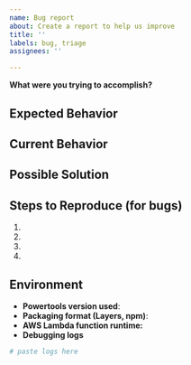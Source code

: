 ```yaml
---
name: Bug report
about: Create a report to help us improve
title: ''
labels: bug, triage
assignees: ''

---
```


<!--- Provide a general summary of the issue in the Title above -->
<!--- How has this issue affected you? What are you trying to accomplish? -->

**What were you trying to accomplish?**

## Expected Behavior
<!--- If you're describing a bug, tell us what should happen -->
<!--- If you're suggesting a change/improvement, tell us how it should work -->

## Current Behavior
<!--- If describing a bug, tell us what happens instead of the expected behavior -->
<!--- If suggesting a change/improvement, explain the difference from current behavior -->

## Possible Solution
<!--- Not obligatory, but suggest a fix/reason for the bug, -->
<!--- or ideas how to implement the addition or change -->

## Steps to Reproduce (for bugs)
<!--- Provide a link to a live example, or an unambiguous set of steps to -->
<!--- reproduce this bug. Include code to reproduce, if relevant -->
1.
2.
3.
4.

## Environment

* **Powertools version used**:
* **Packaging format (Layers, npm)**:
* **AWS Lambda function runtime:**
* **Debugging logs**


```python
# paste logs here
```
